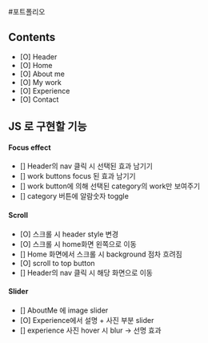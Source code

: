 #포트폴리오

## Contents

- [O] Header
- [O] Home
- [O] About me
- [O] My work
- [O] Experience
- [O] Contact

## JS 로 구현할 기능

#### Focus effect

- [] Header의 nav 클릭 시 선택된 효과 남기기
- [] work buttons focus 된 효과 남기기
- [] work button에 의해 선택된 category의 work만 보여주기
- [] category 버튼에 알람숫자 toggle

#### Scroll

- [O] 스크롤 시 header style 변경
- [O] 스크롤 시 home화면 왼쪽으로 이동
- [] Home 화면에서 스크롤 시 background 점차 흐려짐
- [O] scroll to top button
- [] Header의 nav 클릭 시 해당 화면으로 이동

#### Slider

- [] AboutMe 에 image slider
- [O] Experience에서 설명 + 사진 부분 slider
- [] experience 사진 hover 시 blur -> 선명 효과
